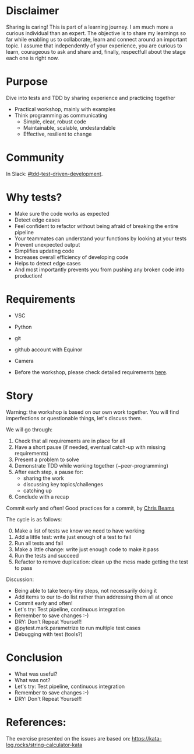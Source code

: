 # Disclaimer
Sharing is caring! This is part of a learning journey. I am much more a curious individual than an expert. The objective is to share my learnings so far while enabling us to collaborate, learn and connect around an important topic. I assume that independently of your experience, you are curious to learn, courageous to ask and share and, finally, respectfull about the stage each one is right now.

# Purpose
Dive into tests and TDD by sharing experience and practicing together
- Practical workshop, mainly with examples
- Think programming as communicating 
  * Simple, clear, robust code
  * Maintainable, scalable, undestandable
  * Effective, resilient to change

# Community
In Slack: [#tdd-test-driven-development](https://app.slack.com/client/T02JL00JU/C01SP39JDFU/thread/C8W3SUK17-1622572475.035100).

# Why tests?
- Make sure the code works as expected
- Detect edge cases
- Feel confident to refactor without being afraid of breaking the entire pipeline
- Your teammates can understand your
functions by looking at your tests
- Prevent unexpected output
- Simplifies updating code
- Increases overall efficiency of developing code
- Helps to detect edge cases
- And most importantly prevents you from pushing any broken code into production!

# Requirements
- VSC
- Python
- git
- github account with Equinor
- Camera

- Before the workshop, please check detailed requirements [here](https://github.com/equinor/tdd_workshop/issues/7).

# Story

Warning: the workshop is based on our own work together. 
You will find imperfections or questionable things, let's discuss them.

We will go through:
1. Check that all requirements are in place for all
2. Have a short pause (if needed, eventual catch-up with missing requirements)
3. Present a problem to solve
4. Demonstrate TDD while working together (~peer-programming)
5. After each step, a pause for:
    - sharing the work
    - discussing key topics/challenges
    - catching up
6. Conclude with a recap

Commit early and often!
Good practices for a commit, by [Chris Beams](https://chris.beams.io/posts/git-commit/)


The cycle is as follows:

0. Make a list of tests we know we need to have working
1. Add a little test: write just enough of a test to fail
2. Run all tests and fail
3. Make a little change: write just enough code to make it pass
4. Run the tests and succeed
5. Refactor to remove duplication: clean up the mess made getting the test to pass

Discussion:
- Being able to take teeny-tiny steps, not necessarily doing it
- Add items to our to-do list rather than addressing them all at once
- Commit early and often!
- Let's try: Test pipeline, continuous integration
- Remember to save changes :-) 
- DRY: Don't Repeat Yourself!
- @pytest.mark.parametrize to run multiple test cases
- Debugging with test (tools?)

# Conclusion
- What was useful?
- What was not?
- Let's try: Test pipeline, continuous integration
- Remember to save changes :-) 
- DRY: Don't Repeat Yourself!

# References:
The exercise presented on the issues are based on: https://kata-log.rocks/string-calculator-kata
